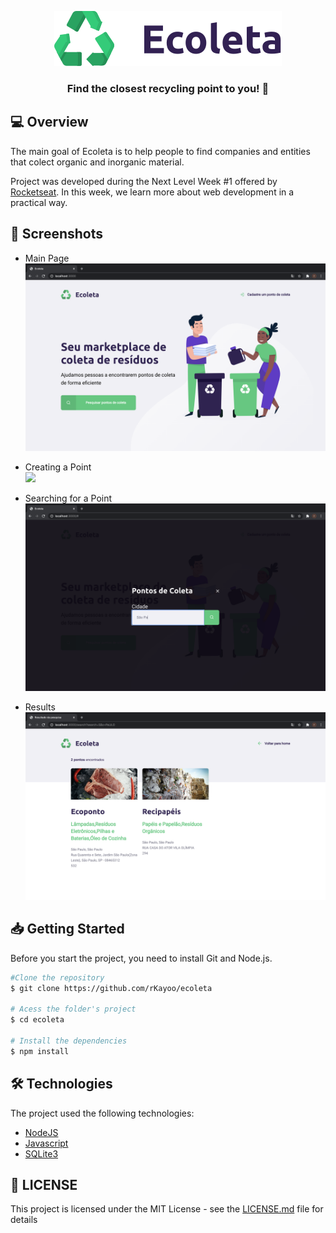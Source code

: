 <p align="center">
  <img src="./public/assets/logo.svg"/>
</p>

<h3 align="center">
  Find the closest recycling point to you! 🌿
</h3>

## 💻 Overview
The main goal of Ecoleta is to help people to find companies and entities that colect organic and inorganic material. 

Project was developed during the Next Level Week #1 offered by [Rocketseat](https://rocketseat.com.br/). In this week, we learn more about web development in a practical way.

## 📸 Screenshots

- Main Page
    <img src="./screenshots/mainpage.png"/>
    
- Creating a Point
    </br><img src="https://media1.giphy.com/media/f42CLgHpKJIrInAZCo/giphy.gif"/>
    
- Searching for a Point
    <img src="./screenshots/searching-for.png"/>
    
- Results
    <img src="./screenshots/results.png"/>

## 📥 Getting Started
<p>
  Before you start the project, you need to install Git and Node.js.
</p>

```bash 
#Clone the repository
$ git clone https://github.com/rKayoo/ecoleta

# Acess the folder's project
$ cd ecoleta

# Install the dependencies
$ npm install
```

## 🛠 Technologies
The project used the following technologies: 
- [NodeJS](https://nodejs.org/)
- [Javascript](https://www.javascript.com/)
- [SQLite3](https://www.sqlite.org)

## 📝 LICENSE
This project is licensed under the MIT License - see the [LICENSE.md](https://github.com/rKayoo/ecoleta/blob/master/LICENSE.md) file for details
